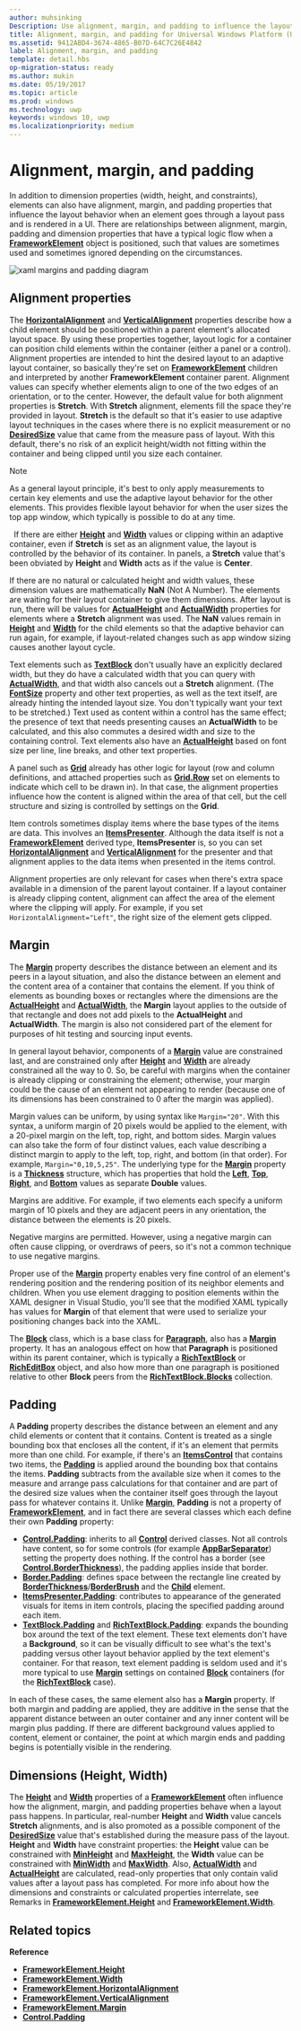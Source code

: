 ```yaml
---
author: muhsinking
Description: Use alignment, margin, and padding to influence the layout of elements on a page.
title: Alignment, margin, and padding for Universal Windows Platform (UWP) apps
ms.assetid: 9412ABD4-3674-4865-B07D-64C7C26E4842
label: Alignment, margin, and padding
template: detail.hbs
op-migration-status: ready
ms.author: mukin
ms.date: 05/19/2017
ms.topic: article
ms.prod: windows
ms.technology: uwp
keywords: windows 10, uwp
ms.localizationpriority: medium
---
```

# Alignment, margin, and padding

In addition to dimension properties (width, height, and constraints), elements can also have alignment, margin, and padding properties that influence the layout behavior when an element goes through a layout pass and is rendered in a UI. There are relationships between alignment, margin, padding and dimension properties that have a typical logic flow when a [**FrameworkElement**](https://msdn.microsoft.com/library/windows/apps/br208706) object is positioned, such that values are sometimes used and sometimes ignored depending on the circumstances.

![xaml margins and padding diagram](images/xaml-layout-margins-padding.png)

## Alignment properties

The [**HorizontalAlignment**](https://msdn.microsoft.com/library/windows/apps/br208720) and [**VerticalAlignment**](https://msdn.microsoft.com/library/windows/apps/br208749) properties describe how a child element should be positioned within a parent element's allocated layout space. By using these properties together, layout logic for a container can position child elements within the container (either a panel or a control). Alignment properties are intended to hint the desired layout to an adaptive layout container, so basically they're set on [**FrameworkElement**](https://msdn.microsoft.com/library/windows/apps/br208706) children and interpreted by another **FrameworkElement** container parent. Alignment values can specify whether elements align to one of the two edges of an orientation, or to the center. However, the default value for both alignment properties is **Stretch**. With **Stretch** alignment, elements fill the space they're provided in layout. **Stretch** is the default so that it's easier to use adaptive layout techniques in the cases where there is no explicit measurement or no [**DesiredSize**](https://msdn.microsoft.com/library/windows/apps/br208921) value that came from the measure pass of layout. With this default, there's no risk of an explicit height/width not fitting within the container and being clipped until you size each container.

> [!NOTE]
> As a general layout principle, it's best to only apply measurements to certain key elements and use the adaptive layout behavior for the other elements. This provides flexible layout behavior for when the user sizes the top app window, which typically is possible to do at any time.

 
If there are either [**Height**](/uwp/api/Windows.UI.Xaml.FrameworkElement#Windows_UI_Xaml_FrameworkElement_Height) and [**Width**](/uwp/api/Windows.UI.Xaml.FrameworkElement#Windows_UI_Xaml_FrameworkElement_Width) values or clipping within an adaptive container, even if **Stretch** is set as an alignment value, the layout is controlled by the behavior of its container. In panels, a **Stretch** value that's been obviated by **Height** and **Width** acts as if the value is **Center**.

If there are no natural or calculated height and width values, these dimension values are mathematically **NaN** (Not A Number). The elements are waiting for their layout container to give them dimensions. After layout is run, there will be values for [**ActualHeight**](https://msdn.microsoft.com/library/windows/apps/br208707) and [**ActualWidth**](https://msdn.microsoft.com/library/windows/apps/br208709) properties for elements where a **Stretch** alignment was used. The **NaN** values remain in [**Height**](/uwp/api/Windows.UI.Xaml.FrameworkElement#Windows_UI_Xaml_FrameworkElement_Height) and [**Width**](/uwp/api/Windows.UI.Xaml.FrameworkElement#Windows_UI_Xaml_FrameworkElement_Width) for the child elements so that the adaptive behavior can run again, for example, if layout-related changes such as app window sizing causes another layout cycle.

Text elements such as [**TextBlock**](https://msdn.microsoft.com/library/windows/apps/br209652) don't usually have an explicitly declared width, but they do have a calculated width that you can query with [**ActualWidth**](https://msdn.microsoft.com/library/windows/apps/br208709), and that width also cancels out a **Stretch** alignment. (The [**FontSize**](https://msdn.microsoft.com/library/windows/apps/br209657) property and other text properties, as well as the text itself, are already hinting the intended layout size. You don't typically want your text to be stretched.) Text used as content within a control has the same effect; the presence of text that needs presenting causes an **ActualWidth** to be calculated, and this also commutes a desired width and size to the containing control. Text elements also have an [**ActualHeight**](https://msdn.microsoft.com/library/windows/apps/br208707) based on font size per line, line breaks, and other text properties.

A panel such as [**Grid**](https://msdn.microsoft.com/library/windows/apps/br242704) already has other logic for layout (row and column definitions, and attached properties such as [**Grid.Row**](https://msdn.microsoft.com/library/windows/apps/hh759795) set on elements to indicate which cell to be drawn in). In that case, the alignment properties influence how the content is aligned within the area of that cell, but the cell structure and sizing is controlled by settings on the **Grid**.

Item controls sometimes display items where the base types of the items are data. This involves an [**ItemsPresenter**](https://msdn.microsoft.com/library/windows/apps/br242843). Although the data itself is not a [**FrameworkElement**](https://msdn.microsoft.com/library/windows/apps/br208706) derived type, **ItemsPresenter** is, so you can set [**HorizontalAlignment**](https://msdn.microsoft.com/library/windows/apps/br208720) and [**VerticalAlignment**](https://msdn.microsoft.com/library/windows/apps/br208749) for the presenter and that alignment applies to the data items when presented in the items control.

Alignment properties are only relevant for cases when there's extra space available in a dimension of the parent layout container. If a layout container is already clipping content, alignment can affect the area of the element where the clipping will apply. For example, if you set `HorizontalAlignment="Left"`, the right size of the element gets clipped.

## Margin

The [**Margin**](https://msdn.microsoft.com/library/windows/apps/br208724) property describes the distance between an element and its peers in a layout situation, and also the distance between an element and the content area of a container that contains the element. If you think of elements as bounding boxes or rectangles where the dimensions are the [**ActualHeight**](https://msdn.microsoft.com/library/windows/apps/br208707) and [**ActualWidth**](https://msdn.microsoft.com/library/windows/apps/br208709), the **Margin** layout applies to the outside of that rectangle and does not add pixels to the **ActualHeight** and **ActualWidth**. The margin is also not considered part of the element for purposes of hit testing and sourcing input events.

In general layout behavior, components of a [**Margin**](https://msdn.microsoft.com/library/windows/apps/br208724) value are constrained last, and are constrained only after [**Height**](/uwp/api/Windows.UI.Xaml.FrameworkElement#Windows_UI_Xaml_FrameworkElement_Height) and [**Width**](/uwp/api/Windows.UI.Xaml.FrameworkElement#Windows_UI_Xaml_FrameworkElement_Width) are already constrained all the way to 0. So, be careful with margins when the container is already clipping or constraining the element; otherwise, your margin could be the cause of an element not appearing to render (because one of its dimensions has been constrained to 0 after the margin was applied).

Margin values can be uniform, by using syntax like `Margin="20"`. With this syntax, a uniform margin of 20 pixels would be applied to the element, with a 20-pixel margin on the left, top, right, and bottom sides. Margin values can also take the form of four distinct values, each value describing a distinct margin to apply to the left, top, right, and bottom (in that order). For example, `Margin="0,10,5,25"`. The underlying type for the [**Margin**](https://msdn.microsoft.com/library/windows/apps/br208724) property is a [**Thickness**](https://msdn.microsoft.com/library/windows/apps/br208864) structure, which has properties that hold the [**Left**](https://msdn.microsoft.com/library/windows/apps/hh673893), [**Top**](https://msdn.microsoft.com/library/windows/apps/hh673840), [**Right**](https://msdn.microsoft.com/library/windows/apps/hh673881), and [**Bottom**](https://msdn.microsoft.com/library/windows/apps/hh673775) values as separate **Double** values.

Margins are additive. For example, if two elements each specify a uniform margin of 10 pixels and they are adjacent peers in any orientation, the distance between the elements is 20 pixels.

Negative margins are permitted. However, using a negative margin can often cause clipping, or overdraws of peers, so it's not a common technique to use negative margins.

Proper use of the [**Margin**](https://msdn.microsoft.com/library/windows/apps/br208724) property enables very fine control of an element's rendering position and the rendering position of its neighbor elements and children. When you use element dragging to position elements within the XAML designer in Visual Studio, you'll see that the modified XAML typically has values for **Margin** of that element that were used to serialize your positioning changes back into the XAML.

The [**Block**](https://msdn.microsoft.com/library/windows/apps/br244379) class, which is a base class for [**Paragraph**](https://msdn.microsoft.com/library/windows/apps/br244503), also has a [**Margin**](https://msdn.microsoft.com/library/windows/apps/jj191725) property. It has an analogous effect on how that **Paragraph** is positioned within its parent container, which is typically a [**RichTextBlock**](https://msdn.microsoft.com/library/windows/apps/br227565) or [**RichEditBox**](https://msdn.microsoft.com/library/windows/apps/br227548) object, and also how more than one paragraph is positioned relative to other **Block** peers from the [**RichTextBlock.Blocks**](https://msdn.microsoft.com/library/windows/apps/br244347) collection.

## Padding

A **Padding** property describes the distance between an element and any child elements or content that it contains. Content is treated as a single bounding box that encloses all the content, if it's an element that permits more than one child. For example, if there's an [**ItemsControl**](https://msdn.microsoft.com/library/windows/apps/br242803) that contains two items, the [**Padding**](https://msdn.microsoft.com/library/windows/apps/br209459) is applied around the bounding box that contains the items. **Padding** subtracts from the available size when it comes to the measure and arrange pass calculations for that container and are part of the desired size values when the container itself goes through the layout pass for whatever contains it. Unlike [**Margin**](https://msdn.microsoft.com/library/windows/apps/br208724), **Padding** is not a property of [**FrameworkElement**](https://msdn.microsoft.com/library/windows/apps/br208706), and in fact there are several classes which each define their own **Padding** property:

-   [**Control.Padding**](https://msdn.microsoft.com/library/windows/apps/br209459): inherits to all [**Control**](https://msdn.microsoft.com/library/windows/apps/br209390) derived classes. Not all controls have content, so for some controls (for example [**AppBarSeparator**](https://msdn.microsoft.com/library/windows/apps/dn279268)) setting the property does nothing. If the control has a border (see [**Control.BorderThickness**](https://msdn.microsoft.com/library/windows/apps/br209399)), the padding applies inside that border.
-   [**Border.Padding**](https://msdn.microsoft.com/library/windows/apps/br209263): defines space between the rectangle line created by [**BorderThickness**](https://msdn.microsoft.com/library/windows/apps/br209256)/[**BorderBrush**](https://msdn.microsoft.com/library/windows/apps/br209254) and the [**Child**](https://msdn.microsoft.com/library/windows/apps/br209258) element.
-   [**ItemsPresenter.Padding**](https://msdn.microsoft.com/library/windows/apps/hh968021): contributes to appearance of the generated visuals for items in item controls, placing the specified padding around each item.
-   [**TextBlock.Padding**](https://msdn.microsoft.com/library/windows/apps/br209673) and [**RichTextBlock.Padding**](https://msdn.microsoft.com/library/windows/apps/br227596): expands the bounding box around the text of the text element. These text elements don't have a **Background**, so it can be visually difficult to see what's the text's padding versus other layout behavior applied by the text element's container. For that reason, text element padding is seldom used and it's more typical to use [**Margin**](https://msdn.microsoft.com/library/windows/apps/jj191725) settings on contained [**Block**](https://msdn.microsoft.com/library/windows/apps/br244379) containers (for the [**RichTextBlock**](https://msdn.microsoft.com/library/windows/apps/br227565) case).

In each of these cases, the same element also has a **Margin** property. If both margin and padding are applied, they are additive in the sense that the apparent distance between an outer container and any inner content will be margin plus padding. If there are different background values applied to content, element or container, the point at which margin ends and padding begins is potentially visible in the rendering.

## Dimensions (Height, Width)

The [**Height**](/uwp/api/Windows.UI.Xaml.FrameworkElement#Windows_UI_Xaml_FrameworkElement_Height) and [**Width**](/uwp/api/Windows.UI.Xaml.FrameworkElement#Windows_UI_Xaml_FrameworkElement_Width) properties of a [**FrameworkElement**](https://msdn.microsoft.com/library/windows/apps/br208706) often influence how the alignment, margin, and padding properties behave when a layout pass happens. In particular, real-number **Height** and **Width** value cancels **Stretch** alignments, and is also promoted as a possible component of the [**DesiredSize**](https://msdn.microsoft.com/library/windows/apps/br208921) value that's established during the measure pass of the layout. **Height** and **Width** have constraint properties: the **Height** value can be constrained with [**MinHeight**](https://msdn.microsoft.com/library/windows/apps/br208731) and [**MaxHeight**](https://msdn.microsoft.com/library/windows/apps/br208726), the **Width** value can be constrained with [**MinWidth**](https://msdn.microsoft.com/library/windows/apps/br208733) and [**MaxWidth**](https://msdn.microsoft.com/library/windows/apps/br208728). Also, [**ActualWidth**](https://msdn.microsoft.com/library/windows/apps/br208709) and [**ActualHeight**](https://msdn.microsoft.com/library/windows/apps/br208707) are calculated, read-only properties that only contain valid values after a layout pass has completed. For more info about how the dimensions and constraints or calculated properties interrelate, see Remarks in [**FrameworkElement.Height**](/uwp/api/Windows.UI.Xaml.FrameworkElement#Windows_UI_Xaml_FrameworkElement_Height) and [**FrameworkElement.Width**](/uwp/api/Windows.UI.Xaml.FrameworkElement#Windows_UI_Xaml_FrameworkElement_Width).

## Related topics

**Reference**

* [**FrameworkElement.Height**](/uwp/api/Windows.UI.Xaml.FrameworkElement#Windows_UI_Xaml_FrameworkElement_Height)
* [**FrameworkElement.Width**](/uwp/api/Windows.UI.Xaml.FrameworkElement#Windows_UI_Xaml_FrameworkElement_Width)
* [**FrameworkElement.HorizontalAlignment**](https://msdn.microsoft.com/library/windows/apps/br208720)
* [**FrameworkElement.VerticalAlignment**](https://msdn.microsoft.com/library/windows/apps/br208749)
* [**FrameworkElement.Margin**](https://msdn.microsoft.com/library/windows/apps/br208724)
* [**Control.Padding**](https://msdn.microsoft.com/library/windows/apps/br209459)
